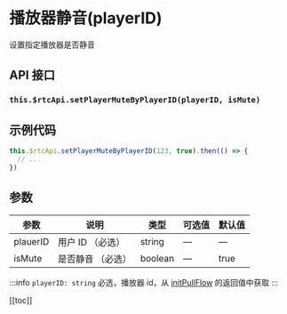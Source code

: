 # 播放器静音(playerID) <BadgeTip text="异步接口" type="green"></BadgeTip>

设置指定播放器是否静音

## API 接口

### `this.$rtcApi.setPlayerMuteByPlayerID(playerID, isMute)`

## 示例代码

```js
this.$rtcApi.setPlayerMuteByPlayerID(123, true).then(() => {
  // ...
})
```

## 参数

| 参数     | 说明              | 类型    | 可选值 | 默认值 |
| -------- | ----------------- | ------- | ------ | ------ |
| plauerID | 用户 ID （必选）  | string  | —      | —      |
| isMute   | 是否静音 （必选） | boolean | —      | true   |

:::info
`playerID: string` 必选，播放器 id，从 [initPullFlow](initPullFlow.html) 的返回值中获取
:::

[[toc]]
